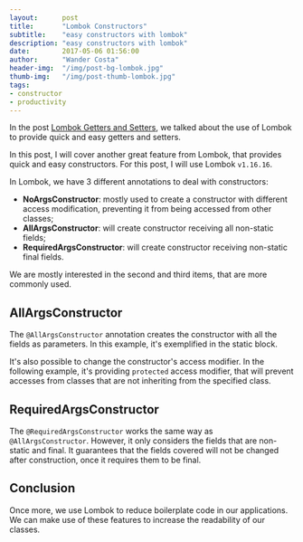 ```yaml
---
layout:      post
title:       "Lombok Constructors"
subtitle:    "easy constructors with lombok"
description: "easy constructors with lombok"
date:        2017-05-06 01:56:00
author:      "Wander Costa"
header-img:  "/img/post-bg-lombok.jpg"
thumb-img:   "/img/post-thumb-lombok.jpg"
tags:
- constructor
- productivity
---
```


In the post [Lombok Getters and Setters][gettersandsetters], we talked about the use of Lombok to provide quick and easy getters and setters.

In this post, I will cover another great feature from Lombok, that provides quick and easy constructors. For this post, I will use Lombok `v1.16.16`.<!--more-->

In Lombok, we have 3 different annotations to deal with constructors:

 * **NoArgsConstructor**: mostly used to create a constructor with different access modification, preventing it from being accessed from other classes;
 * **AllArgsConstructor**: will create constructor receiving all non-static fields;
 * **RequiredArgsConstructor**: will create constructor receiving non-static final fields.

We are mostly interested in the second and third items, that are more commonly used.

## AllArgsConstructor
The `@AllArgsConstructor` annotation creates the constructor with all the fields as parameters. In this example, it's exemplified in the static block.
<script src="https://gist.github.com/rwanderc/23ede9af395f427a210e276f4250f597.js"></script>

It's also possible to change the constructor's access modifier. In the following example, it's providing `protected` access modifier, that will prevent accesses from classes that are not inheriting from the specified class.
<script src="https://gist.github.com/rwanderc/743a4c6e7035a72aae0b7d28010495e1.js"></script>

## RequiredArgsConstructor
The `@RequiredArgsConstructor` works the same way as `@AllArgsConstructor`. However, it only considers the fields that are non-static and final. It guarantees that the fields covered will not be changed after construction, once it requires them to be final.
<script src="https://gist.github.com/rwanderc/8d297819793e2d810af024c38fcac011.js"></script>

## Conclusion
Once more, we use Lombok to reduce boilerplate code in our applications. We can make use of these features to increase the readability of our classes.

[gettersandsetters]:http://www.wandercosta.com/lombok/
